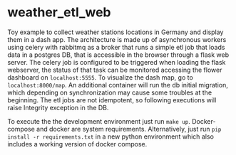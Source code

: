 # weather_etl_web

Toy example to collect weather stations locations in Germany and display them in a dash app.
The architecture is made up of asynchronous workers using celery with rabbitmq as a broker that 
runs a simple etl job that loads data in a postgres DB, that is accessible in the browser through 
a flask web server. The celery job is configured to be triggered when loading the flask webserver,
the status of that task can be monitored accessing the flower dashboard on `localhost:5555`.
To visualize the dash map, go to `localhost:8000/map`.
An additional container will run the db initial migration, 
which depending on synchronization may cause some troubles at the beginning.
The etl jobs are not idempotent, so following executions will raise Integrity exception 
in the DB.

To execute the the development environment just run `make up`.
Docker-compose and docker are system requirements.
Alternatively, just run `pip install -r requirements.txt` in a new python environment which 
also includes a working version of docker compose.
